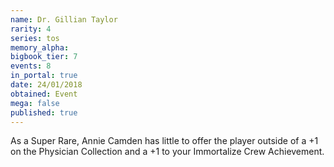 ```yaml
---
name: Dr. Gillian Taylor
rarity: 4
series: tos
memory_alpha:
bigbook_tier: 7
events: 8
in_portal: true
date: 24/01/2018
obtained: Event
mega: false
published: true
---
```


As a Super Rare, Annie Camden has little to offer the player outside of a +1 on the Physician Collection and a +1 to your Immortalize Crew Achievement.
